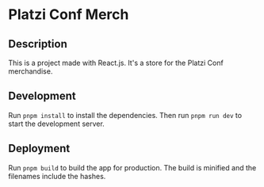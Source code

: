 # Platzi Conf Merch

## Description

This is a project made with React.js. It's a store for the Platzi Conf merchandise.

## Development

Run `pnpm install` to install the dependencies. Then run `pnpm run dev` to start the development server.

## Deployment

Run `pnpm build` to build the app for production. The build is minified and the filenames include the hashes.
